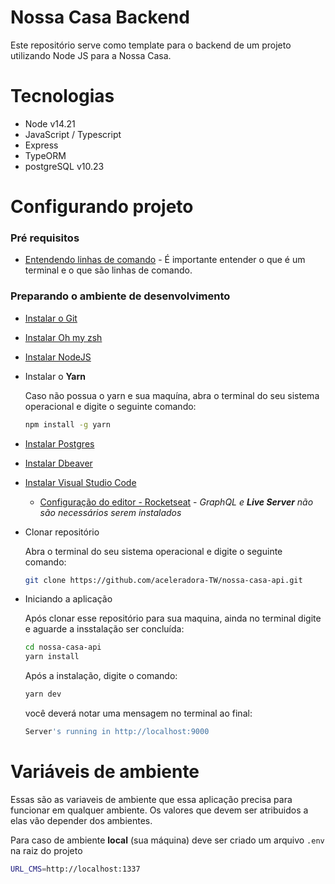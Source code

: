 # Nossa Casa Backend

Este repositório serve como template para o backend de um projeto utilizando Node JS para a Nossa Casa.

# Tecnologias

- Node v14.21
- JavaScript / Typescript
- Express
- TypeORM
- postgreSQL v10.23

# Configurando projeto

### Pré requisitos

- [Entendendo linhas de comando](https://tutorial.djangogirls.org/pt/intro_to_command_line/) - É importante entender o que é um terminal e o que são linhas de comando.

### Preparando o ambiente de desenvolvimento

- [Instalar o Git](https://git-scm.com/downloads)
- [Instalar Oh my zsh](https://ohmyz.sh/)
- [Instalar NodeJS](https://nodejs.org/en/)
- Instalar o **Yarn**

  Caso não possua o yarn e sua maquína, abra o terminal do seu sistema operacional e digite o seguinte comando:

  ```bash
  npm install -g yarn
  ```

- [Instalar Postgres](https://www.postgresql.org/download/)
- [Instalar Dbeaver](https://dbeaver.io/download/)
- [Instalar Visual Studio Code](https://code.visualstudio.com/)
  - [Configuração do editor - Rocketseat](https://www.youtube.com/watch?v=c7P03kkrEG8) - _GraphQL e **Live Server** não são necessários serem instalados_
- Clonar repositório

  Abra o terminal do seu sistema operacional e digite o seguinte comando:

  ```bash
  git clone https://github.com/aceleradora-TW/nossa-casa-api.git
  ```

- Iniciando a aplicação

  Após clonar esse repositório para sua maquina, ainda no terminal digite e aguarde a insstalação ser concluída:

  ```bash
  cd nossa-casa-api
  yarn install
  ```

  Após a instalação, digite o comando:

  ```bash
  yarn dev
  ```

  você deverá notar uma mensagem no terminal ao final:

  ```bash
  Server's running in http://localhost:9000
  ```

# Variáveis de ambiente

Essas são as variaveis de ambiente que essa aplicação precisa para funcionar em qualquer ambiente.
Os valores que devem ser atribuidos a elas vão depender dos ambientes.

Para caso de ambiente **local** (sua máquina) deve ser criado um arquivo `.env` na raiz do projeto

```bash
URL_CMS=http://localhost:1337
```
